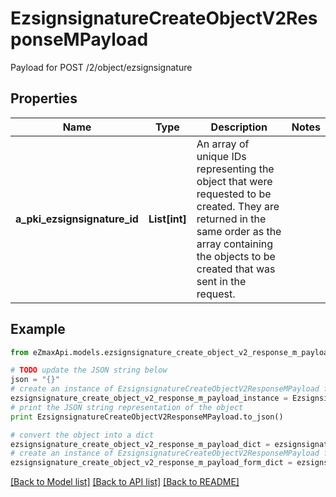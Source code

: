 # EzsignsignatureCreateObjectV2ResponseMPayload

Payload for POST /2/object/ezsignsignature

## Properties
Name | Type | Description | Notes
------------ | ------------- | ------------- | -------------
**a_pki_ezsignsignature_id** | **List[int]** | An array of unique IDs representing the object that were requested to be created.  They are returned in the same order as the array containing the objects to be created that was sent in the request. | 

## Example

```python
from eZmaxApi.models.ezsignsignature_create_object_v2_response_m_payload import EzsignsignatureCreateObjectV2ResponseMPayload

# TODO update the JSON string below
json = "{}"
# create an instance of EzsignsignatureCreateObjectV2ResponseMPayload from a JSON string
ezsignsignature_create_object_v2_response_m_payload_instance = EzsignsignatureCreateObjectV2ResponseMPayload.from_json(json)
# print the JSON string representation of the object
print EzsignsignatureCreateObjectV2ResponseMPayload.to_json()

# convert the object into a dict
ezsignsignature_create_object_v2_response_m_payload_dict = ezsignsignature_create_object_v2_response_m_payload_instance.to_dict()
# create an instance of EzsignsignatureCreateObjectV2ResponseMPayload from a dict
ezsignsignature_create_object_v2_response_m_payload_form_dict = ezsignsignature_create_object_v2_response_m_payload.from_dict(ezsignsignature_create_object_v2_response_m_payload_dict)
```
[[Back to Model list]](../README.md#documentation-for-models) [[Back to API list]](../README.md#documentation-for-api-endpoints) [[Back to README]](../README.md)


